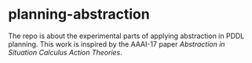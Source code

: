 # planning-abstraction
The repo is about the experimental parts of applying abstraction in PDDL planning. This work is inspired by the AAAI-17 paper *Abstraction in Situation Calculus Action Theories*.

